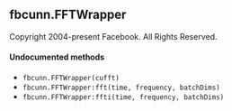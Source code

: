 <a name="fbcunn.FFTWrapper.dok"></a>


## fbcunn.FFTWrapper ##

Copyright 2004-present Facebook. All Rights Reserved.


#### Undocumented methods ####

<a name="fbcunn.FFTWrapper"></a>
 * `fbcunn.FFTWrapper(cufft)`
<a name="fbcunn.FFTWrapper:fft"></a>
 * `fbcunn.FFTWrapper:fft(time, frequency, batchDims)`
<a name="fbcunn.FFTWrapper:ffti"></a>
 * `fbcunn.FFTWrapper:ffti(time, frequency, batchDims)`
